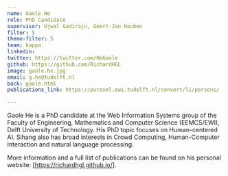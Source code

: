 ```yaml
---
name: Gaole He
role: PhD Candidate
supervisor: Ujwal Gadiraju, Geert-Jan Houben
filter: 5
theme-filter: 5
team: kappa
linkedin: 
twitter: https://twitter.com/HeGaole
github: https://github.com/RichardHGL
image: gaole.he.jpg
email: g.he@tudelft.nl
back: gaole.html
publications_link: https://purexml.ewi.tudelft.nl/convert/li/persons/

---
```


Gaole He is a PhD candidate at the Web Information Systems group of the Faculty of Engineering, Mathematics and Computer Science (EEMCS/EWI), Delft University of Technology. His PhD topic focuses on Human-centered AI. Sihang also has broad interests in Crowd Computing, Human-Computer Interaction and natural language processing.

More information and a full list of publications can be found on his personal website: [https://richardhgl.github.io/].


